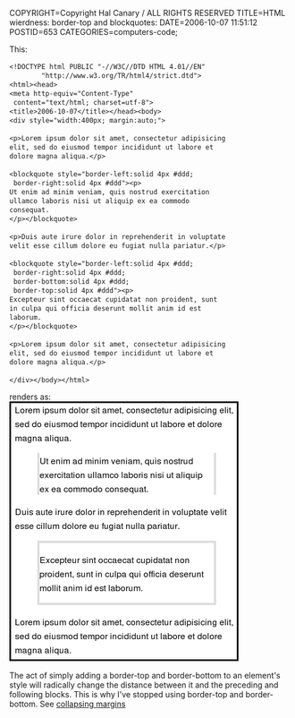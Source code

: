 COPYRIGHT=Copyright Hal Canary / ALL RIGHTS RESERVED
TITLE=HTML wierdness: border-top and blockquotes:
DATE=2006-10-07 11:51:12
POSTID=653
CATEGORIES=computers-code;

This:

    <!DOCTYPE html PUBLIC "-//W3C//DTD HTML 4.01//EN"
            "http://www.w3.org/TR/html4/strict.dtd">
    <html><head>
    <meta http-equiv="Content-Type"
     content="text/html; charset=utf-8">
    <title>2006-10-07</title></head><body>
    <div style="width:400px; margin:auto;">
    
    <p>Lorem ipsum dolor sit amet, consectetur adipisicing
    elit, sed do eiusmod tempor incididunt ut labore et
    dolore magna aliqua.</p>
    
    <blockquote style="border-left:solid 4px #ddd;
     border-right:solid 4px #ddd"><p>
    Ut enim ad minim veniam, quis nostrud exercitation
    ullamco laboris nisi ut aliquip ex ea commodo
    consequat.
    </p></blockquote>
    
    <p>Duis aute irure dolor in reprehenderit in voluptate
    velit esse cillum dolore eu fugiat nulla pariatur.</p>
    
    <blockquote style="border-left:solid 4px #ddd;
     border-right:solid 4px #ddd;
     border-bottom:solid 4px #ddd;
     border-top:solid 4px #ddd"><p>
    Excepteur sint occaecat cupidatat non proident, sunt
    in culpa qui officia deserunt mollit anim id est
    laborum.
    </p></blockquote>
    
    <p>Lorem ipsum dolor sit amet, consectetur adipisicing
    elit, sed do eiusmod tempor incididunt ut labore et
    dolore magna aliqua.</p>
    
    </div></body></html>

renders as:  
![html as rendered by firefox](/images/2006-10-07-html-border-issue.png)

The act of simply adding a border-top and border-bottom to an element's style will radically change the distance between it and the preceding and following blocks. This is why I've stopped using border-top and border-bottom. See [collapsing margins](http://www.w3.org/TR/CSS21/box.html#collapsing-margins)
